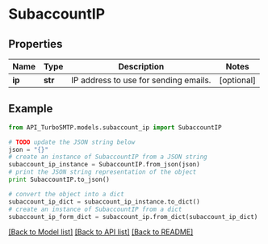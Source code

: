 # SubaccountIP


## Properties

Name | Type | Description | Notes
------------ | ------------- | ------------- | -------------
**ip** | **str** | IP address to use for sending emails. | [optional] 

## Example

```python
from API_TurboSMTP.models.subaccount_ip import SubaccountIP

# TODO update the JSON string below
json = "{}"
# create an instance of SubaccountIP from a JSON string
subaccount_ip_instance = SubaccountIP.from_json(json)
# print the JSON string representation of the object
print SubaccountIP.to_json()

# convert the object into a dict
subaccount_ip_dict = subaccount_ip_instance.to_dict()
# create an instance of SubaccountIP from a dict
subaccount_ip_form_dict = subaccount_ip.from_dict(subaccount_ip_dict)
```
[[Back to Model list]](../README.md#documentation-for-models) [[Back to API list]](../README.md#documentation-for-api-endpoints) [[Back to README]](../README.md)


